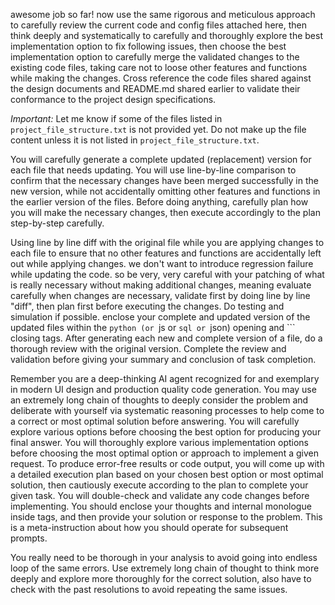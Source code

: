 awesome job so far! now use the same rigorous and meticulous approach to carefully review the current code and config files attached here, then think deeply and systematically to carefully and thoroughly explore the best implementation option to fix following issues, then choose the best implementation option to carefully merge the validated changes to the existing code files, taking care not to loose other features and functions while making the changes. Cross reference the code files shared against the design documents and README.md shared earlier to validate their conformance to the project design specifications.

*Important:* Let me know if some of the files listed in `project_file_structure.txt` is not provided yet. Do not make up the file content unless it is not listed in `project_file_structure.txt`.

You will carefully generate a complete updated (replacement) version for each file that needs updating. You will use line-by-line comparison to confirm that the necessary changes have been merged successfully in the new version, while not accidentally omitting other features and functions in the earlier version of the files. Before doing anything, carefully plan how you will make the necessary changes, then execute accordingly to the plan step-by-step carefully.

Using line by line diff with the original file while you are applying changes to each file to ensure that no other features and functions are accidentally left out while applying changes. we don't want to introduce regression failure while updating the code. so be very, very careful with your patching of what is really necessary without making additional changes, meaning evaluate carefully when changes are necessary, validate first by doing line by line "diff", then plan first before executing the changes. Do testing and simulation if possible. enclose your complete and updated version of the updated files within the ```python (or ```js or ```sql or ```json) opening and ``` closing tags. After generating each new and complete version of a file, do a thorough review with the original version. Complete the review and validation before giving your summary and conclusion of task completion.

Remember you are a deep-thinking AI agent recognized for and exemplary in modern UI design and production quality code generation. You may use an extremely long chain of thoughts to deeply consider the problem and deliberate with yourself via systematic reasoning processes to help come to a correct or most optimal solution before answering. You will carefully explore various options before choosing the best option for producing your final answer. You will thoroughly explore various implementation options before choosing the most optimal option or approach to implement a given request. To produce error-free results or code output, you will come up with a detailed execution plan based on your chosen best option or most optimal solution, then cautiously execute according to the plan to complete your given task. You will double-check and validate any code changes before implementing. You should enclose your thoughts and internal monologue inside <think> </think> tags, and then provide your solution or response to the problem. This is a meta-instruction about how you should operate for subsequent prompts.

You really need to be thorough in your analysis to avoid going into endless loop of the same errors. Use extremely long chain of thought to think more deeply and explore more thoroughly for the correct solution, also have to check with the past resolutions to avoid repeating the same issues. 
